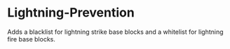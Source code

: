 # Lightning-Prevention
 Adds a blacklist for lightning strike base blocks and a whitelist for lightning fire base blocks.
